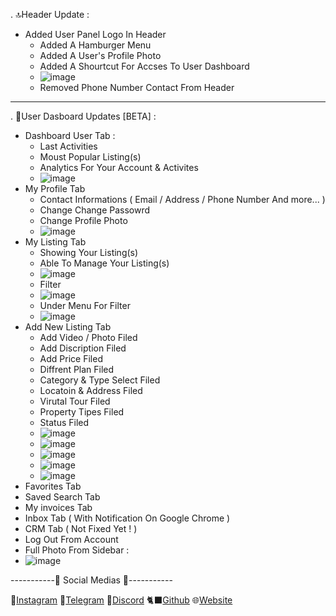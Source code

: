 . 🔝Header Update :
  + Added User Panel Logo In Header
    + Added A Hamburger Menu
    + Added A User's Profile Photo
    + Added A Shourtcut For Accses To User Dashboard
    + ![image](https://github.com/user-attachments/assets/601ac911-ea9b-4b33-9297-8ac8ee098fb0)
    - Removed Phone Number Contact From Header
------
. 🔳User Dasboard Updates [BETA] :
  + Dashboard User Tab :
      + Last Activities
      + Moust Popular Listing(s)
      + Analytics For Your Account & Activites
      + ![image](https://github.com/user-attachments/assets/0931b221-c416-4ae2-8d2c-1ed305f1b4cb)
  + My Profile Tab 
      + Contact Informations ( Email / Address / Phone Number And more... )
      + Change Change Passowrd
      + Change Profile Photo
      + ![image](https://github.com/user-attachments/assets/47f56a7d-7120-4dfd-b63f-0c89de5d81e4)
  + My Listing Tab
      + Showing Your Listing(s)
      + Able To Manage Your Listing(s)
      + ![image](https://github.com/user-attachments/assets/96ba24af-bbc7-4e62-924a-98f948041f57)
      + Filter
      + ![image](https://github.com/user-attachments/assets/c7e57321-62eb-4abf-907f-cf12576aba2e)
      + Under Menu For Filter
      + ![image](https://github.com/user-attachments/assets/a5b9985b-9c17-4869-8349-9e6b98f04b87)
  + Add New Listing Tab
      + Add Video / Photo Filed
      + Add Discription Filed
      + Add Price Filed
      + Diffrent Plan Filed
      + Category & Type Select Filed
      + Locatoin & Address Filed
      + Virutal Tour Filed
      + Property Tipes Filed
      + Status Filed
      + ![image](https://github.com/user-attachments/assets/e14c4133-e210-4709-b8af-4dfd8a157164)
      + ![image](https://github.com/user-attachments/assets/5e414dcf-5424-4dab-bf53-d3f40d0003c6)
      + ![image](https://github.com/user-attachments/assets/c925c4df-a7ad-4444-acb7-c74f6a97bfa3)
      + ![image](https://github.com/user-attachments/assets/bbe29ee5-dfb5-4557-9a51-91773191bfd7)
      + ![image](https://github.com/user-attachments/assets/2317ea32-f758-4e56-887b-7e0853e911b8)
  + Favorites Tab
  + Saved Search Tab
  + My invoices Tab
  + Inbox Tab ( With Notification On Google Chrome )
  + CRM Tab ( Not Fixed Yet ! )
  + Log Out From Account
  + Full Photo From Sidebar :
  + ![image](https://github.com/user-attachments/assets/046b42ab-32c1-40ce-a677-77d82a13ead8)


  -----------🔰 Social Medias 🔰-----------

   🔴[Instagram](https://www.instagram.com/itz._ahoura?igsh=MWZjenJ1eWV6ams5aA==)
   🔷[Telegram](https://t.me/ImAhOuRa122)
   🔵[Discord](https://discord.com/users/772906839326195738/)
   🐈‍⬛[Github](https://github.com/AhouraGh)
   🌐[Website](https://ahouraghaznavi.ir)
